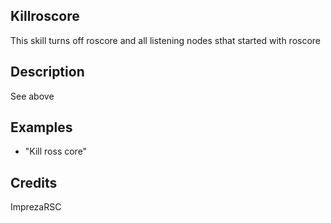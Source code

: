 ## Killroscore
This skill turns off roscore and all listening nodes sthat started with roscore

## Description
See above

## Examples
 - "Kill ross core"


## Credits
ImprezaRSC



